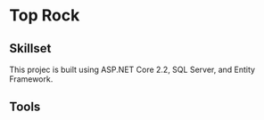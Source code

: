 # Top Rock
## Skillset
<p>This projec is built using ASP.NET Core 2.2, SQL Server, and Entity Framework.</p>

## Tools